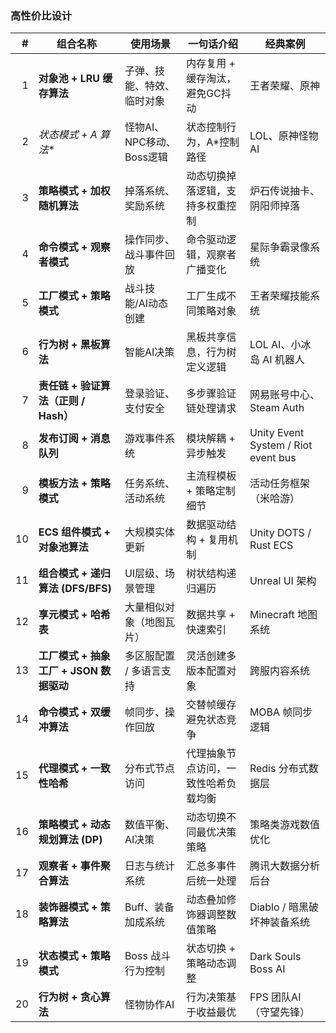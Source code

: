 ### 高性价比设计

|  # | 组合名称                        | 使用场景              | 一句话介绍              | 经典案例                                |
| -: | --------------------------- | ----------------- | ------------------ | ----------------------------------- |
|  1 | **对象池 + LRU 缓存算法**          | 子弹、技能、特效、临时对象     | 内存复用 + 缓存淘汰，避免GC抖动 | 王者荣耀、原神                             |
|  2 | **状态模式 + A* 算法**            | 怪物AI、NPC移动、Boss逻辑 | 状态控制行为，A*控制路径      | LOL、原神怪物AI                          |
|  3 | **策略模式 + 加权随机算法**           | 掉落系统、奖励系统         | 动态切换掉落逻辑，支持多权重控制   | 炉石传说抽卡、阴阳师掉落                        |
|  4 | **命令模式 + 观察者模式**            | 操作同步、战斗事件回放       | 命令驱动逻辑，观察者广播变化     | 星际争霸录像系统                            |
|  5 | **工厂模式 + 策略模式**             | 战斗技能/AI动态创建       | 工厂生成不同策略对象         | 王者荣耀技能系统                            |
|  6 | **行为树 + 黑板算法**              | 智能AI决策            | 黑板共享信息，行为树定义逻辑     | LOL AI、小冰岛 AI 机器人                   |
|  7 | **责任链 + 验证算法（正则 / Hash）**   | 登录验证、支付安全         | 多步骤验证链处理请求         | 网易账号中心、Steam Auth                   |
|  8 | **发布订阅 + 消息队列**             | 游戏事件系统            | 模块解耦 + 异步触发        | Unity Event System / Riot event bus |
|  9 | **模板方法 + 策略模式**             | 任务系统、活动系统         | 主流程模板 + 策略定制细节     | 活动任务框架（米哈游）                         |
| 10 | **ECS 组件模式 + 对象池算法**        | 大规模实体更新           | 数据驱动结构 + 复用机制      | Unity DOTS / Rust ECS               |
| 11 | **组合模式 + 递归算法 (DFS/BFS)**   | UI层级、场景管理         | 树状结构递归遍历           | Unreal UI 架构                        |
| 12 | **享元模式 + 哈希表**              | 大量相似对象（地图瓦片）      | 数据共享 + 快速索引        | Minecraft 地图系统                      |
| 13 | **工厂模式 + 抽象工厂 + JSON 数据驱动** | 多区服配置 / 多语言支持     | 灵活创建多版本配置对象        | 跨服内容系统                              |
| 14 | **命令模式 + 双缓冲算法**            | 帧同步、操作回放          | 交替帧缓存避免状态竞争        | MOBA 帧同步逻辑                          |
| 15 | **代理模式 + 一致性哈希**            | 分布式节点访问           | 代理抽象节点访问，一致性哈希负载均衡 | Redis 分布式数据层                        |
| 16 | **策略模式 + 动态规划算法 (DP)**      | 数值平衡、AI决策         | 动态切换不同最优决策策略       | 策略类游戏数值优化                           |
| 17 | **观察者 + 事件聚合算法**            | 日志与统计系统           | 汇总多事件后统一处理         | 腾讯大数据分析后台                           |
| 18 | **装饰器模式 + 策略算法**            | Buff、装备加成系统       | 动态叠加修饰器调整数值策略      | Diablo / 暗黑破坏神装备系统                  |
| 19 | **状态模式 + 策略模式**             | Boss 战斗行为控制       | 状态切换 + 策略动态调整      | Dark Souls Boss AI                  |
| 20 | **行为树 + 贪心算法**              | 怪物协作AI            | 行为决策基于收益最优         | FPS 团队AI（守望先锋）                      |
